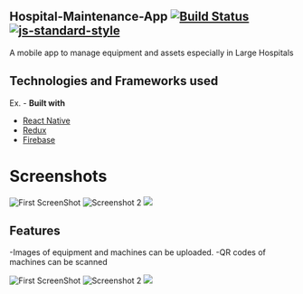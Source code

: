 ## Hospital-Maintenance-App [![Build Status](https://travis-ci.org/akashnimare/foco.svg?branch=master)](https://travis-ci.org/akashnimare/foco)  [![js-standard-style](https://img.shields.io/badge/code%20style-standard-brightgreen.svg?style=flat)](https://github.com/feross/standard)
A mobile app to manage equipment and assets especially in Large Hospitals
## Technologies and Frameworks used
Ex. -
<b>Built with</b>
- [React Native](https://facebook.github.io/react-native/docs/getting-started.html)
- [Redux](https://redux.js.org)
- [Firebase](https://firebase.google.com/)

# Screenshots
![](https://i.ibb.co/VQ2yfLt/myApp1.png "First ScreenShot") ![](https://i.ibb.co/C7KynSC/myApp2.png "Screenshot 2") ![](https://i.ibb.co/ZKXMp3F/myApp3.png)


## Features
-Images of equipment and machines can be uploaded.
-QR codes of machines can be scanned

![](https://i.ibb.co/VQ2yfLt/myApp1.png "First ScreenShot") ![](https://i.ibb.co/C7KynSC/myApp2.png "Screenshot 2") ![](https://i.ibb.co/ZKXMp3F/myApp3.png)
